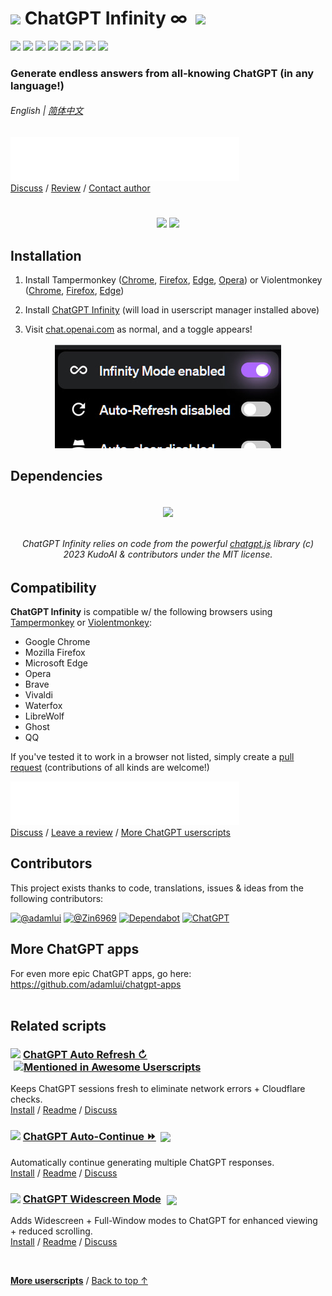 # <picture><source media="(prefers-color-scheme: dark)" srcset="https://i.imgur.com/RduASbD.png"><img width=23 src="https://raw.githubusercontent.com/adamlui/userscripts/master/chatgpt/media/icons/openai-favicon64.png"></picture> ChatGPT Infinity ∞ &nbsp;[![](https://img.shields.io/twitter/url/http/shields.io.svg?style=social)](https://twitter.com/intent/tweet?text=Get%20endless%20answers%20from%20all-knowing%20ChatGPT&url=https://chatgptevo.com/infinity&hashtags=javascript,openai,chatgpt)

![](https://img.shields.io/greasyfork/dt/465051?label=Users&color=0ad4fc)
[![](https://img.shields.io/badge/License-MIT-green.svg)](../LICENSE.md)
[![](https://img.shields.io/badge/Support-Chrome/Firefox/Edge/Opera/Brave/Vivaldi/Waterfox/LibreWolf/Ghost/QQ-989898.svg)](#compatibility)
[![](https://img.shields.io/github/commit-activity/m/adamlui/chatgpt-infinity?label=Commits)](https://github.com/adamlui/chatgpt-infinity/commits/main)
![](https://img.shields.io/snyk/vulnerabilities/github/adamlui/chatgpt-infinity?label=Vulnerabilities&labelColor=464646&color=gold)
[![](https://img.shields.io/codefactor/grade/github/adamlui/chatgpt-infinity?label=Code%20Quality)](https://www.codefactor.io/repository/github/adamlui/chatgpt-infinity)
<a alt="chatgpt.js" href="https://chatgpt.js.org"><img height=20 src="https://i.imgur.com/AwQqCmB.png"></a>
[![](https://awesome.re/mentioned-badge.svg)](https://github.com/awesome-scripts/awesome-userscripts#chatgpt)

### Generate endless answers from all-knowing ChatGPT (in any language!)

###### English | [简体中文](zh-cn#readme)

<a href="https://greasyfork.org/scripts/465051-chatgpt-infinity"><img src="https://github.com/adamlui/userscripts/raw/master/media/images/buttons/install-button.svg"></a><a href="#installation"><img title="How to install" src="https://github.com/adamlui/userscripts/raw/master/media/images/buttons/help-button.svg"></a>
<br>
[Discuss](https://chatgptevo.com/infinity/discussions) /
[Review](https://greasyfork.org/scripts/465051-chatgpt-infinity/feedback#post-discussion) /
[Contact author](https://github.com/adamlui)

#

<div align="center">

<img src="https://raw.githubusercontent.com/adamlui/chatgpt-infinity/main/media/images/screenshots/infinity-mode-tm-menu.png">
<img width=322 src="https://raw.githubusercontent.com/adamlui/chatgpt-infinity/main/media/images/screenshots/infinity-mode-on-notification.png">

</div>

## Installation

1. Install Tampermonkey ([Chrome](https://chrome.google.com/webstore/detail/tampermonkey/dhdgffkkebhmkfjojejmpbldmpobfkfo), [Firefox](https://addons.mozilla.org/firefox/addon/tampermonkey/), [Edge](https://microsoftedge.microsoft.com/addons/detail/tampermonkey/iikmkjmpaadaobahmlepeloendndfphd), [Opera](https://addons.opera.com/extensions/details/tampermonkey-beta/)) or Violentmonkey ([Chrome](https://chrome.google.com/webstore/detail/violent-monkey/jinjaccalgkegednnccohejagnlnfdag), [Firefox](https://addons.mozilla.org/firefox/addon/violentmonkey/), [Edge](https://microsoftedge.microsoft.com/addons/detail/violentmonkey/eeagobfjdenkkddmbclomhiblgggliao))

2. Install [ChatGPT Infinity](https://greasyfork.org/scripts/465051-chatgpt-infinity) (will load in userscript manager installed above)

3. Visit [chat.openai.com](https://chat.openai.com) as normal, and a toggle appears!

<div align="center">

![infinity-toggle](https://raw.githubusercontent.com/adamlui/chatgpt-infinity/main/media/images/screenshots/infinity-mode-toggle.jpg)

</div>

## Dependencies

<h6>
<div align="center">
<br />

<a href="https://chatgpt.js.org">
<picture>
    <source media="(prefers-color-scheme: dark)" srcset="https://raw.githubusercontent.com/chatgptjs/chatgpt.js/main/media/images/chatgpt.js-logo-dark-mode-5995x619.png">
    <img width=546 src="https://raw.githubusercontent.com/chatgptjs/chatgpt.js/main/media/images/chatgpt.js-logo-light-mode-5995x619.png">
</picture></a>
<br /><br />

ChatGPT Infinity relies on code from the powerful [chatgpt.js](https://github.com/chatgptjs/chatgpt.js) library (c) 2023 KudoAI & contributors under the MIT license.

</div>
</h6>

## Compatibility 

**ChatGPT Infinity** is compatible w/ the following browsers using [Tampermonkey](https://www.tampermonkey.net/) or [Violentmonkey](https://violentmonkey.github.io/):

- Google Chrome
- Mozilla Firefox
- Microsoft Edge
- Opera
- Brave
- Vivaldi
- Waterfox
- LibreWolf
- Ghost
- QQ

If you've tested it to work in a browser not listed, simply create a [pull request](https://github.com/adamlui/chatgpt-infinity/pulls) (contributions of all kinds are welcome!)

<a href="https://greasyfork.org/scripts/465051-chatgpt-infinity"><img height-40 src="https://github.com/adamlui/userscripts/raw/master/media/images/buttons/install-button.svg"></a><a href="#installation"><img height-40 title="How to install" src="https://github.com/adamlui/userscripts/raw/master/media/images/buttons/help-button.svg"></a>
<br>
[Discuss](https://chatgptevo.com/infinity/discussions) /
[Leave a review](https://greasyfork.org/scripts/465051-chatgpt-infinity/feedback#post-discussion) /
[More ChatGPT userscripts](https://github.com/adamlui/userscripts/tree/master/chatgpt)

## Contributors

This project exists thanks to code, translations, issues & ideas from the following contributors:

[![](https://images.weserv.nl/?url=https://avatars.githubusercontent.com/u/10906554?first-contrib=2023.04.28&h=50&w=50&mask=circle&maxage=7d "@adamlui")](https://github.com/adamlui)
[![](https://images.weserv.nl/?url=https://avatars.githubusercontent.com/u/131989355?first-contrib=2023.04.30-doc-translations&h=50&w=50&mask=circle&maxage=7d "@Zin6969")](https://github.com/Zin6969)
[![](https://images.weserv.nl/?url=https://avatars.githubusercontent.com/in/29110&h=50&w=50&mask=circle&maxage=7d "Dependabot")](https://github.com/dependabot)
[![](https://images.weserv.nl/?url=https://i.imgur.com/tNyIPmG.jpg?h=50&w=50&mask=circle&maxage=7d "ChatGPT")](https://chat.openai.com)

## More ChatGPT apps

For even more epic ChatGPT apps, go here: https://github.com/adamlui/chatgpt-apps
<br><br>

## Related scripts

### <picture><source media="(prefers-color-scheme: dark)" srcset="https://i.imgur.com/RduASbD.png"><img width=16 src="https://raw.githubusercontent.com/adamlui/chatgpt-userscripts/main/media/icons/openai-favicon64.png"></picture> [ChatGPT Auto Refresh ↻](https://chatgptevo.com/autorefresh/github) <a href="https://github.com/awesome-scripts/awesome-userscripts#chatgpt"><img src="https://awesome.re/mentioned-badge.svg" alt="Mentioned in Awesome Userscripts" style="margin:0 0 -2px 5px"></a>

Keeps ChatGPT sessions fresh to eliminate network errors + Cloudflare checks.
<br>[Install](https://greasyfork.org/scripts/462422-chatgpt-auto-refresh) / 
[Readme](https://github.com/adamlui/chatgpt-auto-refresh#readme) / 
[Discuss](https://chatgptevo.com/autorefresh/discuss)

### <picture><source media="(prefers-color-scheme: dark)" srcset="https://i.imgur.com/RduASbD.png"><img width=16 src="https://raw.githubusercontent.com/adamlui/chatgpt-userscripts/main/media/icons/openai-favicon64.png"></picture> [ChatGPT Auto-Continue ⏩](https://chatgptevo.com/autocontinue/github) <a href="https://github.com/awesome-scripts/awesome-userscripts#chatgpt"><img src="https://awesome.re/mentioned-badge.svg" style="margin:0 0 -3px 3px"></a>

Automatically continue generating multiple ChatGPT responses.<br>
[Install](https://greasyfork.org/scripts/466789-chatgpt-auto-continue) / 
[Readme](https://github.com/adamlui/chatgpt-auto-continue#readme) / 
[Discuss](https://chatgptevo.com/autocontinue/discussions)

### <img width=17 style="margin-bottom:-1px" src="https://raw.githubusercontent.com/adamlui/chatgpt-widescreen/main/media/images/icons/widescreen-robot-emoji/icon32.png"> [ChatGPT Widescreen Mode](https://chatgptevo.com/widescreen/github) <img src="https://raw.githubusercontent.com/adamlui/chatgpt-widescreen/main/media/images/badges/product-hunt/product-of-the-week-2-larger-centered-rounded-light.svg" style="width: auto; height: 24px; margin:0 0 -4px 5px;" width="auto" height="24" />

Adds Widescreen + Full-Window modes to ChatGPT for enhanced viewing + reduced scrolling.
<br>[Install](https://github.com/adamlui/chatgpt-widescreen#installation) / 
[Readme](https://github.com/adamlui/chatgpt-widescreen#readme) / 
[Discuss](https://chatgptevo.com/widescreen/discuss)

<img height=6px width="100%" src="https://raw.githubusercontent.com/andreasbm/readme/master/assets/lines/aqua.png">
  
<a href="https://github.com/adamlui/userscripts">**More userscripts**</a> / 
<a href="#-chatgpt-infinity--">Back to top ↑</a>
